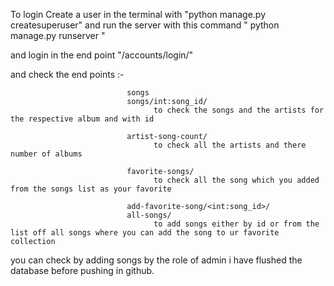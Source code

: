 To login Create a user in the terminal with "python manage.py createsuperuser"
and run the server with  this command " python manage.py runserver  "

and login in the end point "/accounts/login/"

and check the end points :-  


                              songs 
                              songs/int:song_id/
                                    to check the songs and the artists for the respective album and with id
                              
                              artist-song-count/
                                    to check all the artists and there number of albums
                              
                              favorite-songs/
                                    to check all the song which you added from the songs list as your favorite
                                  
                              add-favorite-song/<int:song_id>/
                              all-songs/
                                    to add songs either by id or from the list off all songs where you can add the song to ur favorite collection


you can check by adding  songs by the role of admin i have flushed the database before pushing in github.
